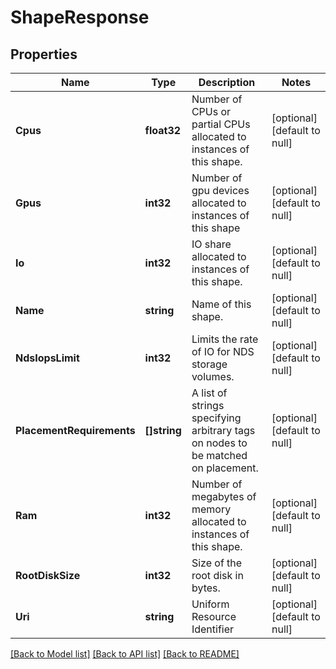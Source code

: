 # ShapeResponse

## Properties
Name | Type | Description | Notes
------------ | ------------- | ------------- | -------------
**Cpus** | **float32** | Number of CPUs or partial CPUs allocated to instances of this shape. | [optional] [default to null]
**Gpus** | **int32** | Number of gpu devices allocated to instances of this shape | [optional] [default to null]
**Io** | **int32** | IO share allocated to instances of this shape. | [optional] [default to null]
**Name** | **string** | Name of this shape. | [optional] [default to null]
**NdsIopsLimit** | **int32** | Limits the rate of IO for NDS storage volumes. | [optional] [default to null]
**PlacementRequirements** | **[]string** | A list of strings specifying arbitrary tags on nodes to be matched on placement. | [optional] [default to null]
**Ram** | **int32** | Number of megabytes of memory allocated to instances of this shape. | [optional] [default to null]
**RootDiskSize** | **int32** | Size of the root disk in bytes. | [optional] [default to null]
**Uri** | **string** | Uniform Resource Identifier | [optional] [default to null]

[[Back to Model list]](../README.md#documentation-for-models) [[Back to API list]](../README.md#documentation-for-api-endpoints) [[Back to README]](../README.md)


